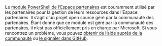 Le [module PowerShell de l’Espace partenaires](https://github.com/microsoft/partner-center-powershell/) est couramment utilisé par les partenaires pour la gestion de leurs ressources dans l’Espace partenaires. Il s’agit d’un projet open source géré par la communauté des partenaires. Étant donné que ce module est géré par la communauté des partenaires, il n’est pas officiellement pris en charge par Microsoft. Si vous rencontrez un problème, vous pouvez [obtenir de l’aide auprès de la communauté](https://stackoverflow.com/questions/tagged/partner+center) ou [le signaler dans GitHub](https://github.com/microsoft/partner-center-powershell/issues).